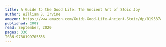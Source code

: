 ```yaml
---
title: A Guide to the Good Life: The Ancient Art of Stoic Joy
author: William B. Irvine
amazon: https://www.amazon.com/Guide-Good-Life-Ancient-Stoic/dp/0195374614?tag=AsynchronousGillz
published: 2008
read: September, 2020
pages: 336
ISBN:9780199705566
---
```

